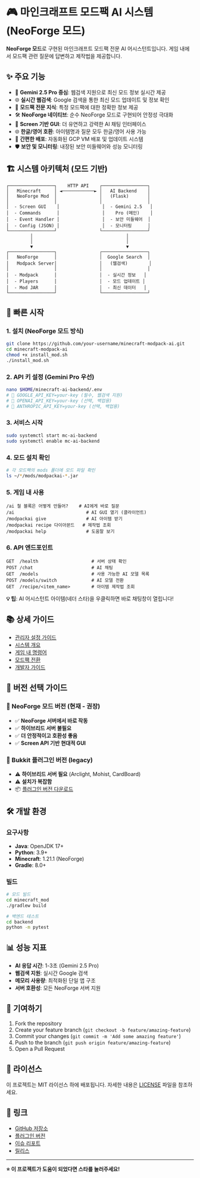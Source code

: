 # 🎮 마인크래프트 모드팩 AI 시스템 (NeoForge 모드)

**NeoForge 모드**로 구현된 마인크래프트 모드팩 전문 AI 어시스턴트입니다. 게임 내에서 모드팩 관련 질문에 답변하고 제작법을 제공합니다.

## ✨ 주요 기능

- 🤖 **Gemini 2.5 Pro 중심**: 웹검색 지원으로 최신 모드 정보 실시간 제공
- 🌐 **실시간 웹검색**: Google 검색을 통한 최신 모드 업데이트 및 정보 확인
- 🎯 **모드팩 전문 지식**: 특정 모드팩에 대한 정확한 정보 제공
- 🛠️ **NeoForge 네이티브**: 순수 NeoForge 모드로 구현되어 안정성 극대화
- 💬 **Screen 기반 GUI**: 더 유연하고 강력한 AI 채팅 인터페이스
- 🌐 **한글/영어 호환**: 아이템명과 질문 모두 한글/영어 사용 가능
- 🔄 **간편한 배포**: 자동화된 GCP VM 배포 및 업데이트 시스템
- 🛡️ **보안 및 모니터링**: 내장된 보안 미들웨어와 성능 모니터링

## 🏗️ 시스템 아키텍처 (모드 기반)

```
┌─────────────────┐    HTTP API    ┌─────────────────┐
│   Minecraft     │ ◄────────────► │   AI Backend    │
│   NeoForge Mod  │                │   (Flask)       │
│                 │                │                 │
│  - Screen GUI    │                │  - Gemini 2.5   │
│  - Commands      │                │    Pro (메인)    │
│  - Event Handler │                │  - 보안 미들웨어  │
│  - Config (JSON) │                │  - 모니터링      │
└─────────────────┘                └─────────────────┘
         │                                   │
         │                                   │
         ▼                                   ▼
┌─────────────────┐                ┌─────────────────┐
│   NeoForge      │                │  Google Search  │
│   Modpack Server│                │   (웹검색)        │
│                 │                │                 │
│  - Modpack      │                │  - 실시간 정보   │
│  - Players      │                │  - 모드 업데이트 │
│  - Mod JAR      │                │  - 최신 데이터   │
└─────────────────┘                └─────────────────┘
```

## 🚀 빠른 시작

### 1. 설치 (NeoForge 모드 방식)
```bash
git clone https://github.com/your-username/minecraft-modpack-ai.git
cd minecraft-modpack-ai
chmod +x install_mod.sh
./install_mod.sh
```

### 2. API 키 설정 (Gemini Pro 우선)
```bash
nano $HOME/minecraft-ai-backend/.env
# 🌟 GOOGLE_API_KEY=your-key (필수, 웹검색 지원)
# 📖 OPENAI_API_KEY=your-key (선택, 백업용)
# 📖 ANTHROPIC_API_KEY=your-key (선택, 백업용)
```

### 3. 서비스 시작
```bash
sudo systemctl start mc-ai-backend
sudo systemctl enable mc-ai-backend
```

### 4. 모드 설치 확인
```bash
# 각 모드팩의 mods 폴더에 모드 파일 확인
ls ~/*/mods/modpackai-*.jar
```

### 5. 게임 내 사용
```
/ai 철 블록은 어떻게 만들어?    # AI에게 바로 질문
/ai                           # AI GUI 열기 (클라이언트)
/modpackai give               # AI 아이템 받기
/modpackai recipe 다이아몬드   # 제작법 조회
/modpackai help               # 도움말 보기
```

### 6. API 엔드포인트
```
GET  /health                    # 서버 상태 확인
POST /chat                      # AI 채팅
GET  /models                    # 사용 가능한 AI 모델 목록
POST /models/switch             # AI 모델 전환
GET  /recipe/<item_name>        # 아이템 제작법 조회
```

**💡 팁**: AI 어시스턴트 아이템(네더 스타)을 우클릭하면 바로 채팅창이 열립니다!

## 📚 상세 가이드

- [관리자 설정 가이드](guides/01_ADMIN_SETUP.md)
- [시스템 개요](guides/02_SYSTEM_OVERVIEW.md)
- [게임 내 명령어](guides/03_GAME_COMMANDS.md)
- [모드팩 전환](guides/04_MODPACK_SWITCH.md)
- [개발자 가이드](guides/05_DEVELOPMENT.md)

## 🔄 버전 선택 가이드

### 🎯 NeoForge 모드 버전 (현재 - 권장)
- ✅ **NeoForge 서버에서 바로 작동**
- ✅ **하이브리드 서버 불필요**
- ✅ **더 안정적이고 호환성 좋음**
- ✅ **Screen API 기반 현대적 GUI**

### 🔌 Bukkit 플러그인 버전 (legacy)
- ⚠️ **하이브리드 서버 필요** (Arclight, Mohist, CardBoard)
- ⚠️ **설치가 복잡함**
- 📦 [플러그인 버전 다운로드](https://github.com/your-username/minecraft-modpack-ai/tree/plugin-version)

## 🛠️ 개발 환경

### 요구사항
- **Java**: OpenJDK 17+
- **Python**: 3.9+
- **Minecraft**: 1.21.1 (NeoForge)
- **Gradle**: 8.0+

### 빌드
```bash
# 모드 빌드
cd minecraft_mod
./gradlew build

# 백엔드 테스트
cd backend
python -m pytest
```

## 📊 성능 지표

- **AI 응답 시간**: 1-3초 (Gemini 2.5 Pro)
- **웹검색 지원**: 실시간 Google 검색
- **메모리 사용량**: 최적화된 단일 앱 구조
- **서버 호환성**: 모든 NeoForge 서버 지원

## 🤝 기여하기

1. Fork the repository
2. Create your feature branch (`git checkout -b feature/amazing-feature`)
3. Commit your changes (`git commit -m 'Add some amazing feature'`)
4. Push to the branch (`git push origin feature/amazing-feature`)
5. Open a Pull Request

## 📄 라이선스

이 프로젝트는 MIT 라이선스 하에 배포됩니다. 자세한 내용은 [LICENSE](LICENSE) 파일을 참조하세요.

## 🔗 링크

- [GitHub 저장소](https://github.com/your-username/minecraft-modpack-ai)
- [플러그인 버전](https://github.com/your-username/minecraft-modpack-ai/tree/plugin-version)
- [이슈 리포트](https://github.com/your-username/minecraft-modpack-ai/issues)
- [릴리스](https://github.com/your-username/minecraft-modpack-ai/releases)

---

**⭐ 이 프로젝트가 도움이 되었다면 스타를 눌러주세요!**